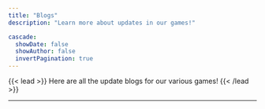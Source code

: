 ```yaml
---
title: "Blogs"
description: "Learn more about updates in our games!"

cascade:
  showDate: false
  showAuthor: false
  invertPagination: true
---
```


{{< lead >}}
Here are all the update blogs for our various games!
{{< /lead >}}

---
